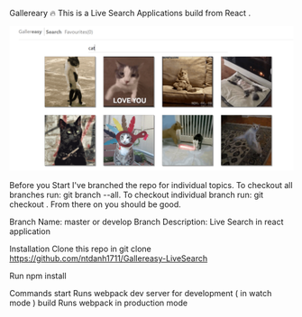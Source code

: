 Gallereary
🔥 This is a Live Search Applications build from React .

![Demo Logo](/demo.PNG)

Before you Start
I've branched the repo for individual topics. To checkout all branches run: git branch --all. To checkout individual branch run: git checkout <branch name>. From there on you should be good.

Branch Name: master or develop
Branch Description:
Live Search in react application

Installation
Clone this repo in git clone https://github.com/ntdanh1711/Gallereasy-LiveSearch

Run npm install


Commands
start Runs webpack dev server for development ( in watch mode )
build Runs webpack in production mode
